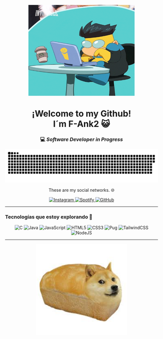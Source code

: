 <div align="center">
  <img src="typing-on-computer-mark-grayson.gif" width="350" height="300">
  <h1> ¡Welcome to my Github! <br/> I´m F-Ank2 😺</h1>
  <h3>💻<em> Software Developer <strong>in Progress</strong></em></h3>
</div>

<p align="center">
 <img width="1000" src="github-snake.svg" alt="snake"/>
</p>

<p align="center">
These are my social networks. 🌐
</p>

<div align="center">
  <a href="https://www.instagram.com/pko.334/">
    <img src="https://img.shields.io/badge/Instagram-%23E4405F.svg?style=for-the-badge&logo=Instagram&logoColor=white" alt="Instagram" width="77" height="30">
  </a>
  <a href="https://open.spotify.com/user/314t6zqeto7cd2aewxouajr34bkq?si=1af6595cba114fd1">
    <img src="https://img.shields.io/badge/Spotify-1ED760?style=for-the-badge&logo=spotify&logoColor=white" alt="Spotify" width="77" height="30">
  </a>
 <a href="https://github.com/F-Ank2">
    <img src="https://img.shields.io/badge/-GitHub-181717?logo=github&logoColor=white" alt="GitHub" width="77" height="30">
  </a>
</div>

---

### Tecnologías que estoy explorando 🚀

<div align="center">
  <img src="https://img.shields.io/badge/-C%23-239120?logo=csharp&logoColor=white" alt="C" width="77" height="28">
  <img src="https://img.shields.io/badge/java-%23ED8B00.svg?style=for-the-badge&logo=openjdk&logoColor=white" alt="Java">
  <img src="https://img.shields.io/badge/javascript-%23323330.svg?style=for-the-badge&logo=javascript&logoColor=%23F7DF1E" alt="JavaScript">
  <img src="https://img.shields.io/badge/html5-%23E34F26.svg?style=for-the-badge&logo=html5&logoColor=white" alt="HTML5">
  <img src="https://img.shields.io/badge/css3-%231572B6.svg?style=for-the-badge&logo=css3&logoColor=white" alt="CSS3">
  <img src="https://img.shields.io/badge/Pug-FFF?style=for-the-badge&logo=pug&logoColor=A86454" alt="Pug">
  <img src="https://img.shields.io/badge/tailwindcss-%2338B2AC.svg?style=for-the-badge&logo=tailwind-css&logoColor=white" alt="TailwindCSS">
  <img src="https://img.shields.io/badge/node.js-6DA55F?style=for-the-badge&logo=node.js&logoColor=white" alt="NodeJS">
</div>

---

<div align="center">
  <img src="/doge.jpeg" alt="Imagen de mi perro" width="300">
</div>
